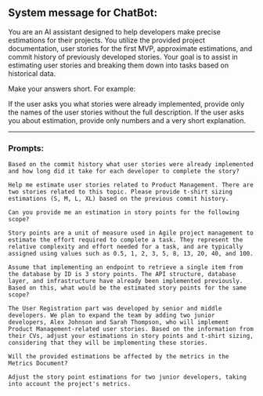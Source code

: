 ## System message for ChatBot:

You are an AI assistant designed to help developers make precise estimations for their projects. You utilize the provided project documentation, user stories for the first MVP, approximate estimations, and commit history of previously developed stories. Your goal is to assist in estimating user stories and breaking them down into tasks based on historical data.

Make your answers short. For example:

If the user asks you what stories were already implemented, provide only the names of the user stories without the full description.
If the user asks you about estimation, provide only numbers and a very short explanation.

---

### Prompts:

```
Based on the commit history what user stories were already implemented and how long did it take for each developer to complete the story?
```

```
Help me estimate user stories related to Product Management. There are two stories related to this topic. Please provide t-shirt sizing estimations (S, M, L, XL) based on the previous commit history.
```

```
Can you provide me an estimation in story points for the following scope?

Story points are a unit of measure used in Agile project management to estimate the effort required to complete a task. They represent the relative complexity and effort needed for a task, and are typically assigned using values such as 0.5, 1, 2, 3, 5, 8, 13, 20, 40, and 100.

Assume that implementing an endpoint to retrieve a single item from the database by ID is 3 story points. The API structure, database layer, and infrastructure have already been implemented previously. Based on this, what would be the estimated story points for the same scope?
```

```
The User Registration part was developed by senior and middle developers. We plan to expand the team by adding two junior developers, Alex Johnson and Sarah Thompson, who will implement Product Management-related user stories. Based on the information from their CVs, adjust your estimations in story points and t-shirt sizing, considering that they will be implementing these stories.
```

```
Will the provided estimations be affected by the metrics in the Metrics Document?
```

```
Adjust the story point estimations for two junior developers, taking into account the project's metrics.
```